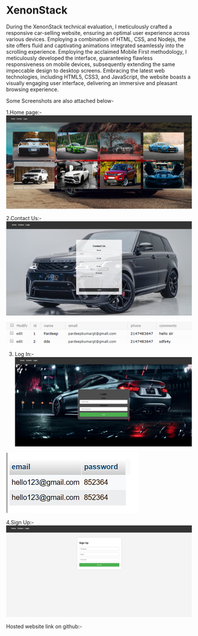 # XenonStack
During the XenonStack technical evaluation, I meticulously crafted a responsive car-selling website, ensuring an optimal user experience across various devices. Employing a combination of HTML, CSS, and Nodejs, the site offers fluid and captivating animations integrated seamlessly into the scrolling experience. Employing the acclaimed Mobile First methodology, I meticulously developed the interface, guaranteeing flawless responsiveness on mobile devices, subsequently extending the same impeccable design to desktop screens. Embracing the latest web technologies, including HTML5, CSS3, and JavaScript, the website boasts a visually engaging user interface, delivering an immersive and pleasant browsing experience.


Some Screenshots are also attached below-

1.Home page:-
![image](https://github.com/MehtabSinghs/XenonStack/blob/7f917fe44ac50712b1e10df599d799d131533380/screenshot/home.png)

2.Contact Us:-
![image](https://github.com/MehtabSinghs/XenonStack/blob/a70fefee3c007eed24cd2eba243850af7b6adda5/screenshot/contact1.png)

![image](https://github.com/MehtabSinghs/XenonStack/blob/a70fefee3c007eed24cd2eba243850af7b6adda5/screenshot/contact.png)

3. Log In:-
![image](https://github.com/MehtabSinghs/XenonStack/blob/a70fefee3c007eed24cd2eba243850af7b6adda5/screenshot/login1.png)

![image](https://github.com/MehtabSinghs/XenonStack/blob/a70fefee3c007eed24cd2eba243850af7b6adda5/screenshot/details.png)

4.Sign Up:-
![image](https://github.com/MehtabSinghs/XenonStack/blob/a70fefee3c007eed24cd2eba243850af7b6adda5/screenshot/signup.png)


Hosted website link on github:- 
